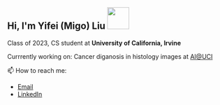 ## Hi, I'm Yifei (Migo) Liu <img src="https://media.giphy.com/media/mGcNjsfWAjY5AEZNw6/giphy.gif" width="50">

Class of 2023, CS student at **University of California, Irvine**

<!--Undergraduate Researcher at UCI [Intelligent Dynamics Lab](https://indylab.org/)

:computer: Currrently working on:
- Cancer detection in histology images at [AI@UCI](https://aiclub.ics.uci.edu/)
- Simulation-to-real technique for autonomous navigation in small wheeled robots in the [DuckieTown](https://www.duckietown.org/) platform at [UCI Intelligent Dynamics Lab](https://indylab.org/)
-->
Currrently working on: Cancer diganosis in histology images at [AI@UCI](https://aiclub.ics.uci.edu/)

📫 How to reach me:
- [Email](mailto:yifeilkx@gmail.com)
- [LinkedIn](https://www.linkedin.com/in/yifei-migo-liu/)

<!--
**MsFriendly/MsFriendly** is a ✨ _special_ ✨ repository because its `README.md` (this file) appears on your GitHub profile.

Here are some ideas to get you started:

- 🔭 I’m currently working on ...
- 🌱 I’m currently learning ...
- 👯 I’m looking to collaborate on ...
- 🤔 I’m looking for help with ...
- 💬 Ask me about ...
- 📫 How to reach me: ...
- 😄 Pronouns: ...
- ⚡ Fun fact: ...
-->

